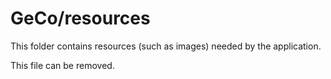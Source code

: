 # GeCo/resources

This folder contains resources (such as images) needed by the application. 

This file can be removed.
